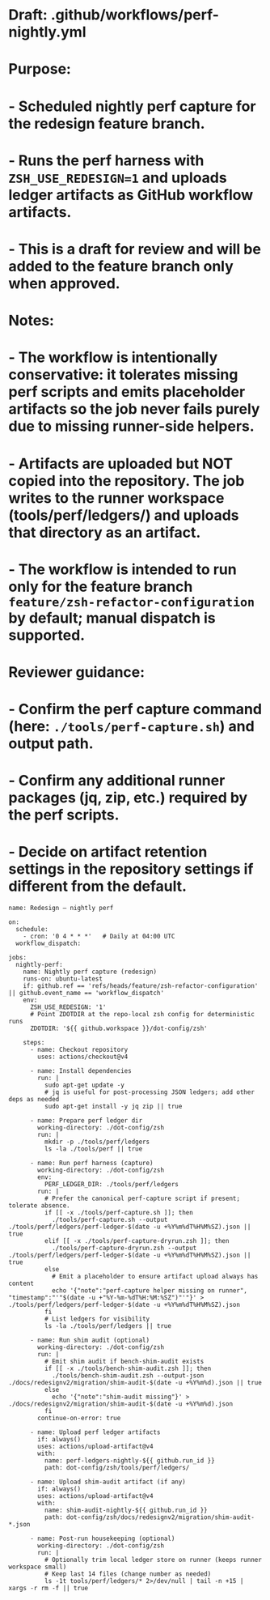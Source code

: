 # Draft: .github/workflows/perf-nightly.yml
#
# Purpose:
# - Scheduled nightly perf capture for the redesign feature branch.
# - Runs the perf harness with `ZSH_USE_REDESIGN=1` and uploads ledger artifacts as GitHub workflow artifacts.
# - This is a draft for review and will be added to the feature branch only when approved.
#
# Notes:
# - The workflow is intentionally conservative: it tolerates missing perf scripts and emits placeholder artifacts so the job never fails purely due to missing runner-side helpers.
# - Artifacts are uploaded but NOT copied into the repository. The job writes to the runner workspace (tools/perf/ledgers/) and uploads that directory as an artifact.
# - The workflow is intended to run only for the feature branch `feature/zsh-refactor-configuration` by default; manual dispatch is supported.
#
# Reviewer guidance:
# - Confirm the perf capture command (here: `./tools/perf-capture.sh`) and output path.
# - Confirm any additional runner packages (jq, zip, etc.) required by the perf scripts.
# - Decide on artifact retention settings in the repository settings if different from the default.

```dotfiles/dot-config/zsh/.github/workflows/perf-nightly.yml#L1-240
name: Redesign — nightly perf

on:
  schedule:
    - cron: '0 4 * * *'   # Daily at 04:00 UTC
  workflow_dispatch:

jobs:
  nightly-perf:
    name: Nightly perf capture (redesign)
    runs-on: ubuntu-latest
    if: github.ref == 'refs/heads/feature/zsh-refactor-configuration' || github.event_name == 'workflow_dispatch'
    env:
      ZSH_USE_REDESIGN: '1'
      # Point ZDOTDIR at the repo-local zsh config for deterministic runs
      ZDOTDIR: '${{ github.workspace }}/dot-config/zsh'

    steps:
      - name: Checkout repository
        uses: actions/checkout@v4

      - name: Install dependencies
        run: |
          sudo apt-get update -y
          # jq is useful for post-processing JSON ledgers; add other deps as needed
          sudo apt-get install -y jq zip || true

      - name: Prepare perf ledger dir
        working-directory: ./dot-config/zsh
        run: |
          mkdir -p ./tools/perf/ledgers
          ls -la ./tools/perf || true

      - name: Run perf harness (capture)
        working-directory: ./dot-config/zsh
        env:
          PERF_LEDGER_DIR: ./tools/perf/ledgers
        run: |
          # Prefer the canonical perf-capture script if present; tolerate absence.
          if [[ -x ./tools/perf-capture.sh ]]; then
            ./tools/perf-capture.sh --output ./tools/perf/ledgers/perf-ledger-$(date -u +%Y%m%dT%H%M%SZ).json || true
          elif [[ -x ./tools/perf-capture-dryrun.zsh ]]; then
            ./tools/perf-capture-dryrun.zsh --output ./tools/perf/ledgers/perf-ledger-$(date -u +%Y%m%dT%H%M%SZ).json || true
          else
            # Emit a placeholder to ensure artifact upload always has content
            echo '{"note":"perf-capture helper missing on runner", "timestamp":"'"$(date -u +"%Y-%m-%dT%H:%M:%SZ")"'"}' > ./tools/perf/ledgers/perf-ledger-$(date -u +%Y%m%dT%H%M%SZ).json
          fi
          # List ledgers for visibility
          ls -la ./tools/perf/ledgers || true

      - name: Run shim audit (optional)
        working-directory: ./dot-config/zsh
        run: |
          # Emit shim audit if bench-shim-audit exists
          if [[ -x ./tools/bench-shim-audit.zsh ]]; then
            ./tools/bench-shim-audit.zsh --output-json ./docs/redesignv2/migration/shim-audit-$(date -u +%Y%m%d).json || true
          else
            echo '{"note":"shim-audit missing"}' > ./docs/redesignv2/migration/shim-audit-$(date -u +%Y%m%d).json
          fi
        continue-on-error: true

      - name: Upload perf ledger artifacts
        if: always()
        uses: actions/upload-artifact@v4
        with:
          name: perf-ledgers-nightly-${{ github.run_id }}
          path: dot-config/zsh/tools/perf/ledgers/

      - name: Upload shim-audit artifact (if any)
        if: always()
        uses: actions/upload-artifact@v4
        with:
          name: shim-audit-nightly-${{ github.run_id }}
          path: dot-config/zsh/docs/redesignv2/migration/shim-audit-*.json

      - name: Post-run housekeeping (optional)
        working-directory: ./dot-config/zsh
        run: |
          # Optionally trim local ledger store on runner (keeps runner workspace small)
          # Keep last 14 files (change number as needed)
          ls -1t tools/perf/ledgers/* 2>/dev/null | tail -n +15 | xargs -r rm -f || true